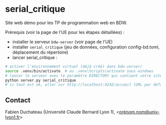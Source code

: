 # serial_critique

Site web démo pour les TP de programmation web en BDW.

Prérequis (voir la page de l'UE pour les étapes détaillées) : 

- installer le serveur `bdw-server` (voir page de l'UE)
- installer `serial_critique` (jeu de données, configuration config-bd.toml, déplacement du répertoire)
- lancer serial_critique :
```sh
# activer l'environnement virtuel (déjà créé) dans bdw-server/
source .venv/bin/activate  # ou .venv\Scripts\activate sous windows
# lancer le serveur avec le paramètre DIRECTORY qui contient votre site web
python server.py serial_critique
# si tout est ok, aller sur http://localhost:4242/accueil (URL par défaut)
```


## Contact

Fabien Duchateau (Université Claude Bernard Lyon 1), <prénom.nom@univ-lyon1.fr>

